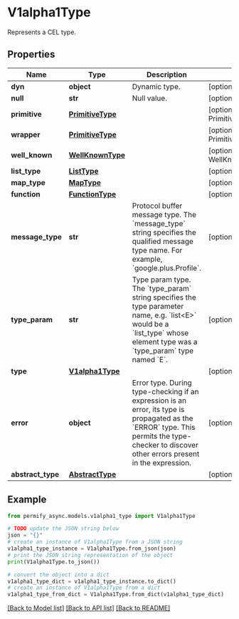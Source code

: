 # V1alpha1Type

Represents a CEL type.

## Properties

Name | Type | Description | Notes
------------ | ------------- | ------------- | -------------
**dyn** | **object** | Dynamic type. | [optional] 
**null** | **str** | Null value. | [optional] 
**primitive** | [**PrimitiveType**](PrimitiveType.md) |  | [optional] [default to PrimitiveType.PRIMITIVE_TYPE_UNSPECIFIED]
**wrapper** | [**PrimitiveType**](PrimitiveType.md) |  | [optional] [default to PrimitiveType.PRIMITIVE_TYPE_UNSPECIFIED]
**well_known** | [**WellKnownType**](WellKnownType.md) |  | [optional] [default to WellKnownType.WELL_KNOWN_TYPE_UNSPECIFIED]
**list_type** | [**ListType**](ListType.md) |  | [optional] 
**map_type** | [**MapType**](MapType.md) |  | [optional] 
**function** | [**FunctionType**](FunctionType.md) |  | [optional] 
**message_type** | **str** | Protocol buffer message type.  The &#x60;message_type&#x60; string specifies the qualified message type name. For example, &#x60;google.plus.Profile&#x60;. | [optional] 
**type_param** | **str** | Type param type.  The &#x60;type_param&#x60; string specifies the type parameter name, e.g. &#x60;list&lt;E&gt;&#x60; would be a &#x60;list_type&#x60; whose element type was a &#x60;type_param&#x60; type named &#x60;E&#x60;. | [optional] 
**type** | [**V1alpha1Type**](V1alpha1Type.md) |  | [optional] 
**error** | **object** | Error type.  During type-checking if an expression is an error, its type is propagated as the &#x60;ERROR&#x60; type. This permits the type-checker to discover other errors present in the expression. | [optional] 
**abstract_type** | [**AbstractType**](AbstractType.md) |  | [optional] 

## Example

```python
from permify_async.models.v1alpha1_type import V1alpha1Type

# TODO update the JSON string below
json = "{}"
# create an instance of V1alpha1Type from a JSON string
v1alpha1_type_instance = V1alpha1Type.from_json(json)
# print the JSON string representation of the object
print(V1alpha1Type.to_json())

# convert the object into a dict
v1alpha1_type_dict = v1alpha1_type_instance.to_dict()
# create an instance of V1alpha1Type from a dict
v1alpha1_type_from_dict = V1alpha1Type.from_dict(v1alpha1_type_dict)
```
[[Back to Model list]](../README.md#documentation-for-models) [[Back to API list]](../README.md#documentation-for-api-endpoints) [[Back to README]](../README.md)


